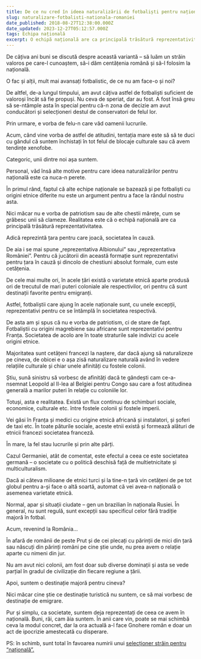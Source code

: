 ```yaml
---
title: De ce nu cred în ideea naturalizării de fotbaliști pentru națională
slug: naturalizare-fotbalisti-nationala-romaniei
date_published: 2018-08-27T12:38:00.000Z
date_updated: 2023-12-27T05:12:57.000Z
tags: Echipa națională
excerpt: O echipă națională are ca principală trăsătură reprezentativitatea pentru țara respectivă. De asta i se mai și spune reprezentativă...
---
```


De câțiva ani buni se discută despre această variantă – să luăm un străin valoros pe care-l cunoaștem, să-i dăm centățenia română și să-l folosim la națională.

O fac și alții, mult mai avansați fotbalistic, de ce nu am face-o și noi?

De altfel, de-a lungul timpului, am avut câțiva astfel de fotbaliști suficient de valoroși încât să fie propuși. Nu ceva de speriat, dar au fost. A fost însă greu să se-ntâmple asta în special pentru că-n zona de decizie am avut conducători și selecționeri destul de conservatori de felul lor.

Prin urmare, e vorba de felu-n care văd oamenii lucrurile.

Acum, când vine vorba de astfel de atitudini, tentația mare este să să te duci cu gândul că suntem închistați în tot felul de blocaje culturale sau că avem tendințe xenofobe.

Categoric, unii dintre noi așa suntem.

Personal, văd însă alte motive pentru care ideea naturalizărilor pentru națională este ca nuca-n perete.

În primul rând, faptul că alte echipe naționale se bazează și pe fotbaliști cu origini etnice diferite nu este un argument pentru a face la rândul nostru asta.

Nici măcar nu e vorba de patriotism sau de alte chestii mărețe, cum se grăbesc unii să clameze. Realitatea este că o echipă națională are ca principală trăsătură reprezentativitatea.

Adică reprezintă țara pentru care joacă, societatea în cauză.

De aia i se mai spune „reprezentativa Albionului” sau „reprezentativa României”. Pentru că jucătorii din această formație sunt reprezentativi pentru țara în cauză și dincolo de chestiuni absolut formale, cum este cetățenia.

De cele mai multe ori, în acele țări există o varietate etnică aparte produsă ori de trecutul de mari puteri coloniale ale respectivilor, ori pentru că sunt destinații favorite pentru emigranți.

Astfel, fotbaliștii care ajung în acele naționale sunt, cu unele excepții, reprezentativi pentru ce se întâmplă în societatea respectivă.

De asta am și spus că nu e vorba de patriotism, ci de stare de fapt. Fotbaliștii cu origini magrebiene sau africane sunt reprezentativi pentru Franța. Societatea de acolo are în toate straturile sale indivizi cu acele origini etnice.

Majoritatea sunt cetățeni francezi la naștere, dar dacă ajung să naturalizeze pe cineva, de obicei e o așa zisă naturalizare naturală având în vedere relațiile culturale și chiar unele afinități cu fostele colonii.

Știu, sună sinistru să vorbesc de afinități dacă te gândești cam ce-a-nsemnat Leopold al II-lea al Belgiei pentru Congo sau care a fost atitudinea generală a marilor puteri în relație cu coloniile lor.

Totuși, asta e realitatea. Există un flux continuu de schimburi sociale, economice, culturale etc. între fostele colonii și fostele imperii.

Vei găsi în Franța și medici cu origine etnică africană și instalatori, și șoferi de taxi etc. În toate păturile sociale, aceste etnii există și formează alături de etnicii francezi societatea franceză.

În mare, la fel stau lucrurile și prin alte părți.

Cazul Germaniei, atât de comentat, este efectul a ceea ce este societatea germană – o societate cu o politică deschisă față de multietnicitate și multiculturalism.

Dacă ai câteva milioane de etnici turci și la tine-n țară vin cetățeni de pe tot globul pentru a-și face o altă soartă, automat că vei avea-n națională o asemenea varietate etnică.

Normal, apar și situații ciudate – gen un brazilian în naționala Rusiei. În general, nu sunt regulă, sunt excepții sau specificul celor fără tradiție majoră în fotbal.

Acum, revenind la România…

În afară de românii de peste Prut și de cei plecați cu părinții de mici din țară sau născuți din părinți români pe cine știe unde, nu prea avem o relație aparte cu nimeni din jur.

Nu am avut nici colonii, am fost doar sub diverse dominații și asta se vede parțial în gradul de civilizație din fiecare regiune a țării.

Apoi, suntem o destinație majoră pentru cineva?

Nici măcar cine știe ce destinație turistică nu suntem, ce să mai vorbesc de destinație de emigrare.

Pur și simplu, ca societate, suntem deja reprezentați de ceea ce avem în națională. Buni, răi, cam ăia suntem. În anii care vin, poate se mai schimbă ceva la modul concret, dar la ora actuală a-l face Gnohere român e doar un act de ipocrizie amestecată cu disperare.

PS: în schimb, sunt total în favoarea numirii unui [selecționer străin pentru “națională”.](__GHOST_URL__/p/de-ce-selectioner-strain)
